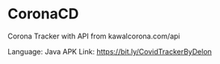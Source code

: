 # CoronaCD
Corona Tracker with API from kawalcorona.com/api 

Language: Java
APK Link: https://bit.ly/CovidTrackerByDelon


